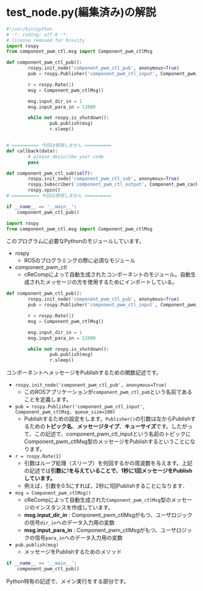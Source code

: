 # test_node.py(編集済み)の解説

```python
#!/usr/bin/python
# -*- coding: utf-8 -*-
# license removed for brevity
import rospy
from component_pwm_ctl.msg import Component_pwm_ctlMsg

def component_pwm_ctl_pub():
		rospy.init_node('component_pwm_ctl_pub', anonymous=True)
		pub = rospy.Publisher('component_pwm_ctl_input', Component_pwm_ctlMsg, queue_size=100)

		r = rospy.Rate(1)
		msg = Component_pwm_ctlMsg()

		msg.input_dir_in = 1
		msg.input_para_in = 12000

		while not rospy.is_shutdown():
				pub.publish(msg)
				r.sleep()


# ========== 今回は使用しません ==========
def callback(data):
		# please desicribe your code
		pass

def component_pwm_ctl_sub(self):
		rospy.init_node('component_pwm_ctl_sub', anonymous=True)
		rospy.Subscriber('component_pwm_ctl_output', Component_pwm_cack)
		rospy.spin()
# ========== 今回は使用しません ==========

if __name__ == '__main__':
	component_pwm_ctl_pub()
```



```python
import rospy
from component_pwm_ctl.msg import Component_pwm_ctlMsg
```

このプログラムに必要なPythonのモジュールしています。  

- rospy
	- ROSのプログラミングの際に必須なモジュール
- component_pwm_ctl
	- cReCompによって自動生成されたコンポーネントのモジュール。自動生成されたメッセージの方を使用するためにインポートしている。


```python
def component_pwm_ctl_pub():
		rospy.init_node('component_pwm_ctl_pub', anonymous=True)
		pub = rospy.Publisher('component_pwm_ctl_input', Component_pwm_ctlMsg, queue_size=100)

		r = rospy.Rate(1)
		msg = Component_pwm_ctlMsg()

		msg.input_dir_in = 1
		msg.input_para_in = 12000

		while not rospy.is_shutdown():
				pub.publish(msg)
				r.sleep()
```

コンポーネントへメッセージをPublishするための関数記述です。

- `rospy.init_node('component_pwm_ctl_pub', anonymous=True)`
	- このROSアプリケーションが`component_pwm_ctl_pub`という名前であることを定義します。
- `pub = rospy.Publisher('component_pwm_ctl_input', Component_pwm_ctlMsg, queue_size=100)`
	- Publishするための設定をします。`Publisher()`の引数は左からPublishするための**トピック名**、**メッセージタイプ**、**キューサイズ**です。したがって、この記述で、component_pwm_ctl_inputという名前のトピックにComponent_pwm_ctlMsg型のメッセージをPublishするということになります。
- `r = rospy.Rate(1)`
	- 引数はループ処理（スリープ）を何回するかの周波数を与えます。上記の記述では**引数に**1**を与えていることで、1秒に1回メッセージをPublishしています。**
	- 例えば，引数を0.5にすれば，2秒に1回Publishすることになります．
- `msg = Component_pwm_ctlMsg()`
	- cReCompによって自動生成された`Component_pwm_ctlMsg`型のメッセージのインスタンスを作成しています。
	- **msg.input_dir_in** : Component_pwm_ctlMsgがもつ、ユーザロジックの信号`dir_in`へのデータ入力用の変数
	- **msg.input_para_in** : Component_pwm_ctlMsgがもつ、ユーザロジックの信号`para_in`へのデータ入力用の変数
- `pub.publish(msg)`
	- メッセージをPublishするためのメソッド


```python
if __name__ == '__main__':
	component_pwm_ctl_pub()
```

Python特有の記述で、メイン実行をする部分です。